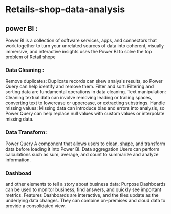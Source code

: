 # Retails-shop-data-analysis

## power BI :
Power BI is a collection of software services, apps, and connectors that work together to turn your unrelated sources of data into coherent, visually immersive, and interactive insights
uses the Power BI to solve the top problem of Retail shope 
### Data Cleaning :
Remove duplicates: Duplicate records can skew analysis results, so Power Query can help identify and remove them.
Filter and sort: Filtering and sorting data are fundamental operations in data cleaning.
Text manipulation: Cleaning textual data can involve removing leading or trailing spaces, converting text to lowercase or uppercase, or extracting substrings.
Handle missing values: Missing data can introduce bias and errors into analysis, so Power Query can help replace null values with custom values or interpolate missing data.
### Data Transform:
Power Query
A component that allows users to clean, shape, and transform data before loading it into Power BI. 
Data aggregation
Users can perform calculations such as sum, average, and count to summarize and analyze information. 
### Dashboad
and other elements to tell a story about business data: 
Purpose
Dashboards can be used to monitor business, find answers, and quickly see important metrics. 
Features
Dashboards are interactive, and the tiles update as the underlying data changes. They can combine on-premises and cloud data to provide a consolidated view. 
